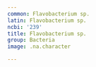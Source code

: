 ```yaml
---
common: Flavobacterium sp.
latin: Flavobacterium sp.
ncbi: '239'
title: Flavobacterium sp.
group: Bacteria
image: .na.character

---
```

